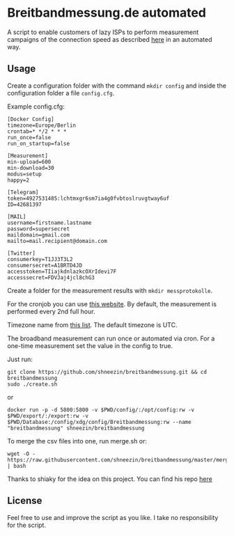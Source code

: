# Breitbandmessung.de automated

A script to enable customers of lazy ISPs to perform measurement campaigns of the connection speed as described [here](https://www.bundesnetzagentur.de/DE/Sachgebiete/Telekommunikation/Unternehmen_Institutionen/Breitband/Breitbandmessung/start.html) in an automated way.

## Usage

Create a configuration folder with the command `mkdir config` and inside the configuration folder a file `config.cfg`.

Example config.cfg:
```
[Docker Config]
timezone=Europe/Berlin
crontab=* */2 * * *
run_once=false
run_on_startup=false

[Measurement]
min-upload=600
min-download=30
modus=setup
happy=2

[Telegram]
token=4927531485:lchtmxgr6sm7ia4g0fvbtoslruvgtway6uf
ID=42681397

[MAIL]
username=firstname.lastname
password=supersecret
maildomain=gmail.com
mailto=mail.recipient@domain.com

[Twitter]
consumerkey=T1JJ3T3L2
consumersecret=A1BRTD4JD
accesstoken=TIiajkdnlazkcOXrIdevi7F
accesssecret=FDVJaj4jcl8chG3
```

Create a folder for the measurement results with `mkdir messprotokolle`.

For the cronjob you can use [this website](https://crontab-generator.org/).
By default, the measurement is performed every 2nd full hour.

Timezone name from [this list](https://en.wikipedia.org/wiki/List_of_tz_database_time_zones#List).
The default timezone is UTC.

The broadband measurement can run once or automated via cron.
For a one-time measurement set the value in the config to true.



Just run:

```
git clone https://github.com/shneezin/breitbandmessung.git && cd breitbandmessung
sudo ./create.sh
```

or 

```
docker run -p -d 5800:5800 -v $PWD/config/:/opt/config:rw -v $PWD/export/:/export:rw -v $PWD/Database:/config/xdg/config/Breitbandmessung:rw --name "breitbandmessung" shneezin/breitbandmessung
```

To merge the csv files into one, run merge.sh or:
```
wget -O - https://raw.githubusercontent.com/shneezin/breitbandmessung/master/merge.sh | bash
```

Thanks to shiaky for the idea on this project. 
You can find his repo [here](https://github.com/shiaky/breitbandmessung)

## License

Feel free to use and improve the script as you like. I take no responsibility for the script.

